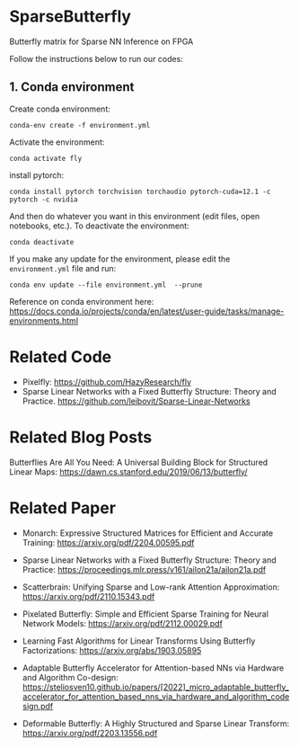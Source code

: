 # SparseButterfly
Butterfly matrix for Sparse NN Inference on FPGA

Follow the instructions below to run our codes:

## 1. Conda environment

Create conda environment:

```
conda-env create -f environment.yml
```

Activate the environment:

```
conda activate fly
```

install pytorch:

```
conda install pytorch torchvision torchaudio pytorch-cuda=12.1 -c pytorch -c nvidia
```

And then do whatever you want in this environment (edit files, open notebooks, etc.). To deactivate the environment:

```
conda deactivate
```

If you make any update for the environment, please edit the `environment.yml` file and run:

```
conda env update --file environment.yml  --prune
```

Reference on conda environment here: https://docs.conda.io/projects/conda/en/latest/user-guide/tasks/manage-environments.html


# Related Code

* Pixelfly: https://github.com/HazyResearch/fly
* Sparse Linear Networks with a Fixed Butterfly Structure: Theory and Practice. https://github.com/leibovit/Sparse-Linear-Networks

# Related Blog Posts

Butterflies Are All You Need: A Universal Building Block for Structured Linear Maps: https://dawn.cs.stanford.edu/2019/06/13/butterfly/

# Related Paper

* Monarch: Expressive Structured Matrices for Efficient and
Accurate Training: https://arxiv.org/pdf/2204.00595.pdf

* Sparse Linear Networks with a Fixed Butterfly Structure: Theory and Practice: https://proceedings.mlr.press/v161/ailon21a/ailon21a.pdf

* Scatterbrain: Unifying Sparse and Low-rank Attention
Approximation: https://arxiv.org/pdf/2110.15343.pdf

* Pixelated Butterfly: Simple and Efficient Sparse Training for
Neural Network Models: https://arxiv.org/pdf/2112.00029.pdf

* Learning Fast Algorithms for Linear Transforms Using Butterfly Factorizations: https://arxiv.org/abs/1903.05895

* Adaptable Butterfly Accelerator for Attention-based NNs via Hardware and Algorithm Co-design: https://steliosven10.github.io/papers/[2022]_micro_adaptable_butterfly_accelerator_for_attention_based_nns_via_hardware_and_algorithm_codesign.pdf
* Deformable Butterfly: A Highly Structured and Sparse Linear Transform: https://arxiv.org/pdf/2203.13556.pdf

